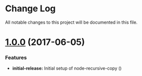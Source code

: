 # Change Log

All notable changes to this project will be documented in this file.

<a name="1.0.0"></a>
# [1.0.0](https://github.com/josephferris/node-recursive-copy) (2017-06-05)


### Features

* **initial-release:**  Initial setup of node-recursive-copy ([](https://github.com/josephferris/node-recursive-copy/commit/))
